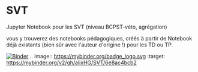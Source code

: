 # SVT
Jupyter Notebook pour les SVT (niveau BCPST-véto, agrégation)

vous y trouverez des notebooks pédagogiques, créés à partir de Notebook déjà existants (bien sûr avec l'auteur d'origine !) pour les TD ou TP.


[![Binder](https://mybinder.org/badge_logo.svg)](https://mybinder.org/v2/gh/alixHG/SVT/6e8ac4bcb2)
.. image:: https://mybinder.org/badge_logo.svg
 :target: https://mybinder.org/v2/gh/alixHG/SVT/6e8ac4bcb2
